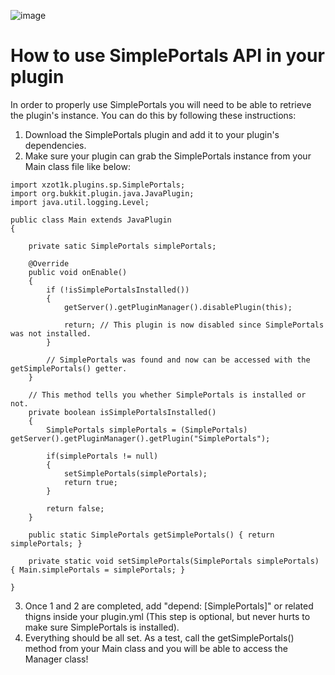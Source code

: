 ![image](https://imgur.com/yCQEyCi.png)
# How to use SimplePortals API in your plugin

In order to properly use SimplePortals you will need to be able to retrieve the plugin's instance. You can do this by following these instructions:

1. Download the SimplePortals plugin and add it to your plugin's dependencies.  
2. Make sure your plugin can grab the SimplePortals instance from your Main class file like below:  

```
import xzot1k.plugins.sp.SimplePortals;
import org.bukkit.plugin.java.JavaPlugin;
import java.util.logging.Level;

public class Main extends JavaPlugin
{

    private satic SimplePortals simplePortals;

    @Override
    public void onEnable()
    {
        if (!isSimplePortalsInstalled())
        {
            getServer().getPluginManager().disablePlugin(this);
            
            return; // This plugin is now disabled since SimplePortals was not installed.
        }

        // SimplePortals was found and now can be accessed with the getSimplePortals() getter.
    }

    // This method tells you whether SimplePortals is installed or not.
    private boolean isSimplePortalsInstalled()
    {
        SimplePortals simplePortals = (SimplePortals) getServer().getPluginManager().getPlugin("SimplePortals");
        
        if(simplePortals != null)
        {
            setSimplePortals(simplePortals);
            return true;
        }

        return false;
    }

    public static SimplePortals getSimplePortals() { return simplePortals; }

    private static void setSimplePortals(SimplePortals simplePortals) { Main.simplePortals = simplePortals; }

}
```

3. Once 1 and 2 are completed, add "depend: [SimplePortals]" or related thigns inside your plugin.yml (This step is optional, but never hurts to make sure SimplePortals is installed).  
4. Everything should be all set. As a test, call the getSimplePortals() method from your Main class and you will be able to access the Manager class!

